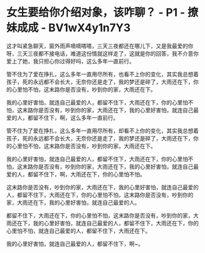 # 女生要给你介绍对象，该咋聊？ - P1 - 撩妹成成 - BV1wX4y1n7Y3

这才叫紧急聊天，窗外雨声嘀嘀嗒嗒，三天三夜都还在哪儿下，又是我最爱的你呀，三天三夜都不接电话，难道这份情就这样走了，这就是你的回答，我不介意你爱上了她，我只担心你过得好吗，这么多年一直前行。

管不住为了爱在挣扎，这么多年一直用尽所有，也看不上你的变化，其实我总想着孩子，死的永远都不会长大，无奈你还是走了，我的梦还是碎了，大雨还在下，你的心里怕不怕，这末路你是否没有，吵到你的家，大雨还在下。

我的心里好害怕，就连自己最爱的人，都留不住下，大雨还在下，你的心里怕不怕，这末路你是否没有，吵到你的家，大雨还在下，我的心里好害怕，就连自己最爱的人，都留不住下，啊，这么多年一直前行。

管不住为了爱在挣扎，这么多年一直用尽所有，却看不上你的变化，其实我总想着孩子，死的永远都不会长大，无奈你还是走了，我的梦还是碎了，大雨还在下，你的心里怕不怕，这末路你是否没有，吵到你的家，大雨还在下。

我的心里好害怕，就连自己最爱的人，都留不住下，大雨还在下，你的心里怕不怕，这末路你是否没有，吵到你的家，大雨还在下，我的心里好害怕，就连自己最爱的人，都留不住下，啊，大雨还在下，你的心里怕不怕。

这末路你是否没有，吵到你的家，大雨还在下，我的心里好害怕，就连自己最爱的人，都留不住下，大雨还在下，你的心里怕不怕，这末路你是否没有，吵到你的家，大雨还在下，我的心里好害怕，就连自己最爱的人。

都留不住下，大雨还在下，你的心里怕不怕，这末路你是否没有，吵到你的家，大雨还在下，我的心里好害怕，就连自己最爱的人，都留不住下，大雨还在下，你的心里怕不怕，就连自己最爱的人，都留不住下，大雨还在下。

我的心里好害怕，就连自己最爱的人，都留不住下，啊~。